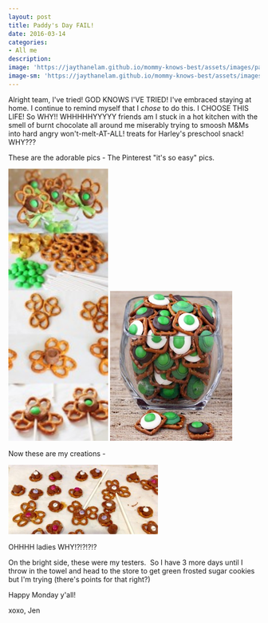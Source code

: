```yaml
---
layout: post
title: Paddy's Day FAIL!
date: 2016-03-14
categories:
- All me
description:
image: 'https://jaythanelam.github.io/mommy-knows-best/assets/images/paddys-day-fail.jpg'
image-sm: 'https://jaythanelam.github.io/mommy-knows-best/assets/images/paddys-day-fail.jpg'
---
```


Alright team, I've tried! GOD KNOWS I'VE TRIED! I've embraced staying at home. I continue to remind myself that I <em>chose</em> to do this. I CHOOSE THIS LIFE! So WHY!! WHHHHHYYYYY friends am I stuck in a hot kitchen with the smell of burnt chocolate all around me miserably trying to smoosh M&amp;Ms into hard angry won't-melt-AT-ALL! treats for Harley's preschool snack! WHY???

These are the adorable pics - The Pinterest "it's so easy" pics.

<img src="/assets/images/paddys-day01.jpeg" style="width: 200px;"/>
<img src="/assets/images/paddys-day02.jpeg" style="width: 245px;"/>

Now these are my creations -

<img src="/assets/images/paddys-day03.jpeg" style="width: 300px;"/>

OHHHH ladies WHY!?!?!?!?

On the bright side, these were my testers.  So I have 3 more days until I throw in the towel and head to the store to get green frosted sugar cookies but I'm trying (there's points for that right?)

Happy Monday y'all!

xoxo,
Jen
